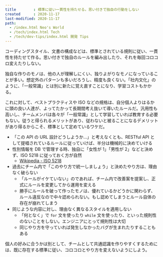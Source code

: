 ```yaml
---
title        : 標準に従い一貫性を持たせる。思い付きで独自の行動をしない
created      : 2020-11-17
last-modified: 2020-11-17
path:
  - /index.html Neo's World
  - /tech/index.html Tech
  - /tech/dev-tips/index.html 開発 Tips
---
```


コーディングスタイル、文書の構成などは、標準とされている規則に従い、一貫性を持たせて作る。思い付きで独自のルールを編み出したり、それを毎回コロコロ変えたりしない。

独自な作りのモノは、他の人が理解しにくい、独りよがりなモノになっていることが多い。想定外のパターンも多いだろうし、精度も良くない。「社内文化」のように、「一般常識」とは別に新たに覚え直すことになり、学習コストもかかる。

これに対して、ベストプラクティスや ISO などの規格は、自分個人よりはるかに頭の良い人達が、よってたかって長期間考え抜いて導いたルールだ。汎用性も高いし、チームメンバは各々が「一般常識」として学習していれば教育する必要もない。従うと得られるメリットがあり、従わないと被ることになるデメリットがあり得るからこそ、標準として定めているワケだ。

- 「この API の URL 設計どうしようか…」と考えなくとも、RESTful API として提唱されているルールに従っていけば、半分は機械的に決めていける
- 性別情報を DB で管理する時、独自に「女性が 1」「男性が 2」などと決めず、ISO 5218 に従っておく方が自然
  - [Wikipedia - ISO 5218](https://ja.wikipedia.org/wiki/ISO_5218)
- 過去にチーム内で「このやり方で統一しましょう」と決めたやり方は、理由なく破らない
  - 「ルールがイケていない」のであれば、チーム内で改善案を提案し、正式にルールを変更してから運用を変える
  - 勝手にルールを破って作ったモノは、優れているかどうかに関わらず、ルール違反なので中々認められない。もし認めてしまうとルール自体の存在が崩れてしまう
- 同じような内容に対し、理由なく異なるスタイルを適用しない
  - 「何となく」で `for` 文を使ったり `while` 文を使ったり、といった規則性のないことをしない。エンジニアにとって規則性は大切
  - 同じやり方を守っていれば発生しなかったバグが生まれたりすることもある

個人の好みに合うかは別として、チームとして共通認識を作りやすくするためには、既に存在する標準に従い、コロコロとやり方を変えないようにしよう。
